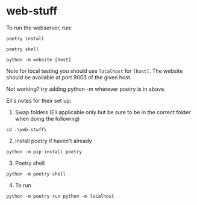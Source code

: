 # web-stuff
To run the webserver, run:
```
poetry install
```

```
poetry shell
```

```
python -m website [host]
```

Note for local testing you should use `localhost` for `[host]`. The website should be available at port 9003 of the given host.

Not working? try adding python -m wherever poetry is in above. 

Eli's notes for their set up:
1. Swap folders (Eli applicable only but be sure to be in the correct folder when doing the following)
```
cd .\web-stuff\
```
2. install poetry if haven't already
```
python -m pip install poetry
```
3. Poetry shell
```
python -m poetry shell
```
4. To run
```
python -m poetry run python -m localhost
```